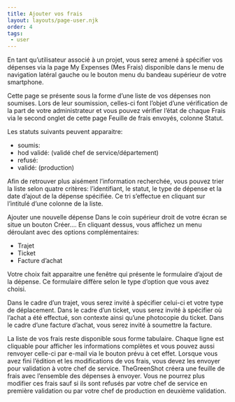 ```yaml
---
title: Ajouter vos frais
layout: layouts/page-user.njk
order: 4
tags:
 - user
---
```

En tant qu’utilisateur associé à un projet, vous serez amené à spécifier vos dépenses via la page My Expenses (Mes Frais) disponible dans le menu de navigation latéral gauche ou le bouton menu du bandeau supérieur de votre smartphone.

Cette page se présente sous la forme d’une liste de vos dépenses non soumises. Lors de leur soumission, celles-ci font l’objet d’une vérification de la part de votre administrateur et vous pouvez vérifier l’état de chaque Frais via le second onglet de cette page Feuille de frais envoyés, colonne Statut.

Les statuts suivants peuvent apparaitre:

- soumis: 
- hod validé: (validé chef de service/département)
- refusé:
- validé: (production)

Afin de retrouver plus aisément l’information recherchée, vous pouvez trier la liste selon quatre critères: l’identifiant, le statut, le type de dépense et la date d’ajout de la dépense spécifiée. Ce tri s’effectue en cliquant sur l’intitulé d’une colonne de la liste.

Ajouter une nouvelle dépense
Dans le coin supérieur droit de votre écran se situe un bouton Créer…. En cliquant dessus, vous affichez un menu déroulant avec des options complémentaires:

- Trajet
- Ticket
- Facture d’achat

Votre choix fait apparaitre une fenêtre qui présente le formulaire d’ajout de la dépense. Ce formulaire diffère selon le type d’option que vous avez choisi.

Dans le cadre d’un trajet, vous serez invité à spécifier celui-ci et votre type de déplacement.
Dans le cadre d’un ticket, vous serez invité à spécifier où l’achat a été effectué, son contexte ainsi qu’une photocopie du ticket.
Dans le cadre d’une facture d’achat, vous serez invité à soumettre la facture.

La liste de vos frais reste disponible sous forme tabulaire. Chaque ligne est cliquable pour afficher les informations complètes et vous pouvez aussi renvoyer celle-ci par e-mail via le bouton prévu à cet effet.
Lorsque vous avez fini l’édition et les modifications de vos frais, vous devez les envoyer pour validation à votre chef de service. TheGreenShot créera une feuille de frais avec l’ensemble des dépenses à envoyer. Vous ne pourrez plus modifier ces frais sauf si ils sont refusés par votre chef de service en première validation ou par votre chef de production en deuxième validation.